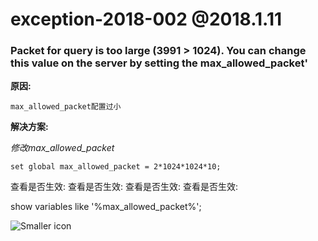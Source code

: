 # exception-2018-002 @2018.1.11
### Packet for query is too large (3991 > 1024). You can change this value on the server by setting the max_allowed_packet'



**原因:**

	max_allowed_packet配置过小

**解决方案:**

*修改max_allowed_packet*

	set global max_allowed_packet = 2*1024*1024*10;

查看是否生效:
查看是否生效:
查看是否生效:
查看是否生效:


show variables like '%max_allowed_packet%';

![Smaller icon](/var/folders/js/cd5xbdxs7d37xsgv4gx3r4f00000gn/T/com.evernote.Evernote/com.evernote.Evernote/WebKitDnD.F3VEg2/QQ图片20180111102610.png)
